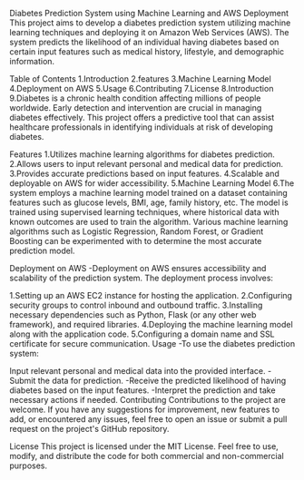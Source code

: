 Diabetes Prediction System using Machine Learning and AWS Deployment<br>
This project aims to develop a diabetes prediction system utilizing machine learning techniques and deploying it on Amazon Web Services (AWS). The system predicts the likelihood of an individual having diabetes based on certain input features such as medical history, lifestyle, and demographic information.

Table of Contents
1.Introduction
2.features
3.Machine Learning Model
4.Deployment on AWS
5.Usage
6.Contributing
7.License
8.Introduction
9.Diabetes is a chronic health condition affecting millions of people worldwide. Early detection and intervention are crucial in managing diabetes effectively. This project offers a predictive tool that can assist healthcare professionals in identifying individuals at risk of developing diabetes.

Features
1.Utilizes machine learning algorithms for diabetes prediction.
2.Allows users to input relevant personal and medical data for prediction.
3.Provides accurate predictions based on input features.
4.Scalable and deployable on AWS for wider accessibility.
5.Machine Learning Model
6.The system employs a machine learning model trained on a dataset containing features such as glucose levels, BMI, age, family history, etc. The model is trained using supervised learning techniques, where historical data with known outcomes are used to train the algorithm. Various machine learning algorithms such as Logistic Regression, Random Forest, or Gradient Boosting can be experimented with to determine the most accurate prediction model.

Deployment on AWS
-Deployment on AWS ensures accessibility and scalability of the prediction system. The deployment process involves:

1.Setting up an AWS EC2 instance for hosting the application.
2.Configuring security groups to control inbound and outbound traffic.
3.Installing necessary dependencies such as Python, Flask (or any other web framework), and required libraries.
4.Deploying the machine learning model along with the application code.
5.Configuring a domain name and SSL certificate for secure communication.
Usage
-To use the diabetes prediction system:

Input relevant personal and medical data into the provided interface.
-Submit the data for prediction.
-Receive the predicted likelihood of having diabetes based on the input features.
-Interpret the prediction and take necessary actions if needed.
Contributing
Contributions to the project are welcome. If you have any suggestions for improvement, new features to add, or encountered any issues, feel free to open an issue or submit a pull request on the project's GitHub repository.

License
This project is licensed under the MIT License. Feel free to use, modify, and distribute the code for both commercial and non-commercial purposes.
